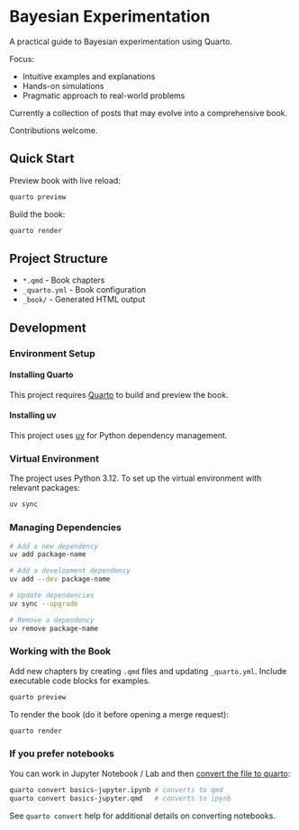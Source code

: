 # Bayesian Experimentation

A practical guide to Bayesian experimentation using Quarto.

Focus:
- Intuitive examples and explanations
- Hands-on simulations
- Pragmatic approach to real-world problems

Currently a collection of posts that may evolve into a comprehensive book.

Contributions welcome.

## Quick Start

Preview book with live reload:

```bash
quarto preview
```

Build the book:

```bash
quarto render
```

## Project Structure

- `*.qmd` - Book chapters
- `_quarto.yml` - Book configuration
- `_book/` - Generated HTML output

## Development

### Environment Setup

#### Installing Quarto

This project requires [Quarto](https://quarto.org/) to build and preview the book.

#### Installing uv

This project uses [uv](https://github.com/astral-sh/uv) for Python dependency management.  

### Virtual Environment

The project uses Python 3.12. To set up the virtual environment with relevant packages:

```bash
uv sync
```

### Managing Dependencies

```bash
# Add a new dependency
uv add package-name

# Add a development dependency
uv add --dev package-name

# Update dependencies
uv sync --upgrade

# Remove a dependency
uv remove package-name
```

### Working with the Book

Add new chapters by creating `.qmd` files and updating `_quarto.yml`. Include executable code blocks for examples.

```bash
quarto preview
```

To render the book (do it before opening a merge request):

```bash
quarto render
````

### If you prefer notebooks

You can work in Jupyter Notebook / Lab and then [convert the file to quarto](https://quarto.org/docs/tools/jupyter-lab.html#converting-notebooks):

```bash
quarto convert basics-jupyter.ipynb # converts to qmd
quarto convert basics-jupyter.qmd   # converts to ipynb
```
See `quarto convert` help for additional details on converting notebooks.






